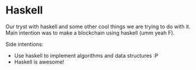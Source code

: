 # Haskell
Our tryst with haskell and some other cool things we are trying to do with it. Main intention was to make a blockchain using haskell (umm yeah F).

Side intentions:
- Use haskell to implement algorithms and data structures :P
- Haskell is awesome!

